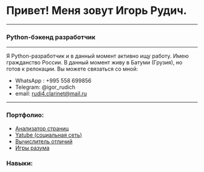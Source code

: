 # Привет! Меня зовут Игорь Рудич.
***
### Python-бэкенд разработчик
***
Я Python-разработчик и в данный момент активно ищу работу.
Имею гражданство России. В данный момент живу в Батуми (Грузия), но готов к релокации.
Вы можете связаться со мной:
- WhatsApp : +995 558 699856
- Telegram: @igor_rudich
- email: rudi4.clarinet@mail.ru

***
### Портфолио:
- [Анализатор страниц](https://github.com/Rudich1988/python-project-83)
- [Yatube (социальная сеть)](https://github.com/Rudich1988/yatube_proj)
- [Вычислитель отличий](https://github.com/Rudich1988/python-project-50)
- [Игры разума](https://github.com/Rudich1988/python-project-49)

### Навыки:
[]('image/python.png')